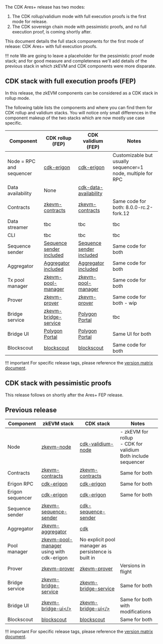 The CDK Ares+ release has two modes:

1. The CDK rollup/validium mode with full execution proofs is the first mode for release.
2. The CDK sovereign chain mode with pessimistic proofs, and no full execution proof, is coming shortly after.

This document details the full stack components for the first mode of release: CDK Ares+ with full execution proofs.

!!! note
    We are going to leave a placeholder for the pessimistic proof mode stack; and for good measure and completeness we'll add details of the previous stack in which zkEVM and CDK components were more disparate.

## CDK stack with full execution proofs (FEP)

In this release, the zkEVM components can be considered as a CDK stack in rollup mode. 

The following table lists the components and where you can find them for CDK rollup and validium stacks. You will notice only small differences in the component makeup of the two stacks which are now mostly use case specific.

| Component | CDK rollup (FEP) | CDK validium (FEP) | Notes |
| --- | --- | --- | --- |
| Node = RPC and sequencer | <a href=https://github.com/0xPolygonHermez/cdk-erigon>cdk-erigon</a> | <a href=https://github.com/0xPolygonHermez/cdk-erigon>cdk-erigon</a> | Customizable but usually sequencer=1 node, multiple for RPC |
| Data availability | None | <a href=https://github.com/0xPolygon/cdk-data-availability>cdk-data-availability</a> |  |
| Contracts | <a href=https://github.com/0xPolygonHermez/zkevm-contracts>zkevm-contracts</a> | <a href=https://github.com/0xPolygonHermez/zkevm-contracts>zkevm-contracts</a>  | Same code for both: 8.0.0-rc.2-fork.12 |
| Data streamer | tbc | tbc  | tbc |
| CLI | tbc | tbc  | tbc |
| Sequence sender | <a href=https://github.com/0xPolygon/cdk>Sequence sender included</a> | <a href=https://github.com/0xPolygon/cdk>Sequence sender included</a>  | Same code for both |
| Aggregator | <a href=https://github.com/0xPolygon/cdk>Aggregator included</a> | <a href=https://github.com/0xPolygon/cdk>Aggregator included</a> | Same code for both |
| Tx pool manager | <a href=https://github.com/0xPolygon/zkevm-pool-manager>zkevm-pool-manager | <a href=https://github.com/0xPolygon/zkevm-pool-manager>zkevm-pool-manager | Same code for both |
| Prover | <a href=https://github.com/0xPolygonHermez/zkevm-prover>zkevm-prover</a> | <a href=https://github.com/0xPolygonHermez/zkevm-prover>zkevm-prover</a> | Same code for both - wip |
| Bridge service | <a href=https://github.com/0xPolygonHermez/zkevm-bridge-service>zkevm-bridge-service</a> | <a href=https://portal.polygon.technology/>Polygon Portal</a>  | tbc |
| Bridge UI | <a href=https://portal.polygon.technology/>Polygon Portal</a>  | <a href=https://portal.polygon.technology/>Polygon Portal</a>  | Same UI for both |
| Blockscout | <a href=https://github.com/0xPolygonHermez/blockscout>blockscout</a> | <a href=https://github.com/0xPolygonHermez/blockscout>blockscout</a> | Same code for both |

!!! important
    For specific release tags, please reference the [version matrix document](version-matrix.md).

## CDK stack with pessimistic proofs

This release follows on shortly after the Ares+ FEP release.

## Previous release

| Component | zkEVM stack | CDK stack | Notes |
| --- | --- | --- | --- |
|  Node | <a href=https://github.com/0xPolygonHermez/zkevm-node/tree/feature/fork-11>zkevm-node</a> | <a href=https://github.com/0xPolygon/cdk-validium-node>cdk-validium-node</a> | - zkEVM for rollup </br>- CDK for validium </br>Both include sequencer |
| Contracts | <a href=https://github.com/0xPolygonHermez/zkevm-contracts/releases/tag/v6.0.0-rc.1-fork.9>zkevm-contracts</a> | <a href=https://github.com/0xPolygonHermez/zkevm-contracts/releases/tag/v6.0.0-rc.1-fork.9>zkevm-contracts</a> | Same for both |
| Erigon RPC | <a href=https://github.com/0xPolygonHermez/cdk-erigon>cdk-erigon</a> | <a href=https://github.com/0xPolygonHermez/cdk-erigon>cdk-erigon</a> | Same for both |
| Erigon sequencer | <a href=https://github.com/0xPolygonHermez/cdk-erigon>cdk-erigon</a> | <a href=https://github.com/0xPolygonHermez/cdk-erigon>cdk-erigon</a> | Same for both |
| Sequence sender | <a href=https://github.com/0xPolygonHermez/zkevm-sequence-sender>zkevm-sequence-sender</a> | <a href=https://github.com/0xPolygon/cdk-sequence-sender>cdk-sequence-sender</a> |  |
| Aggregator | <a href=https://github.com/0xPolygonHermez/zkevm-aggregator>zkevm-aggregator</a>  | <a href=https://github.com/0xPolygon/cdk>cdk</a> |  |
| Pool manager | <a href=https://github.com/0xPolygon/zkevm-pool-manager>zkevm-pool-manager</a> using with cdk-erigon | No explicit pool manager as persistence is built in |  |
| Prover | <a href=https://github.com/0xPolygonHermez/zkevm-prover>zkevm-prover<a>  | <a href=https://github.com/0xPolygonHermez/zkevm-prover>zkevm-prover<a> | Versions in flight |
| Bridge service | <a href=https://github.com/0xPolygonHermez/zkevm-bridge-service>zkevm-bridge-service</a> | <a href=https://github.com/0xPolygonHermez/zkevm-bridge-service>zkevm-bridge-service</a> | Same for both |
| Bridge UI | <a href=https://github.com/0xPolygonHermez/zkevm-bridge-ui>zkevm-bridge-ui</> | <a href=https://github.com/0xPolygonHermez/zkevm-bridge-ui>zkevm-bridge-ui</> | Same for both with modifications |
| Blockscout | <a href=https://github.com/0xPolygonHermez/blockscout>blockscout</a> | <a href=https://github.com/0xPolygonHermez/blockscout>blockscout</a> | Same for both |

!!! important
    For specific release tags, please reference the [version matrix document](version-matrix.md).